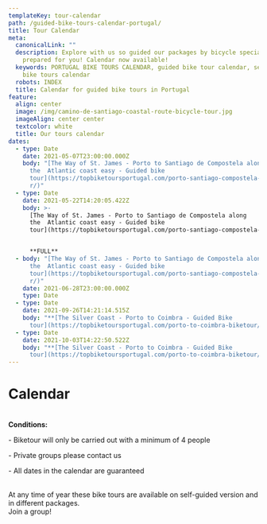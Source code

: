```yaml
---
templateKey: tour-calendar
path: /guided-bike-tours-calendar-portugal/
title: Tour Calendar
meta:
  canonicalLink: ""
  description: Explore with us so guided our packages by bicycle specially
    prepared for you! Calendar now available!
  keywords: PORTUGAL BIKE TOURS CALENDAR, guided bike tour calendar, self guide
    bike tours calendar
  robots: INDEX
  title: Calendar for guided bike tours in Portugal
feature:
  align: center
  image: /img/camino-de-santiago-coastal-route-bicycle-tour.jpg
  imageAlign: center center
  textcolor: white
  title: Our tours calendar
dates:
  - type: Date
    date: 2021-05-07T23:00:00.000Z
    body: "[The Way of St. James - Porto to Santiago de Compostela along
      the  Atlantic coast easy - Guided bike
      tour](https://topbiketoursportugal.com/porto-santiago-compostela-bike-tou\
      r/)"
  - type: Date
    date: 2021-05-22T14:20:05.422Z
    body: >-
      [The Way of St. James - Porto to Santiago de Compostela along
      the  Atlantic coast easy - Guided bike
      tour](https://topbiketoursportugal.com/porto-santiago-compostela-bike-tour/)


      **FULL**
  - body: "[The Way of St. James - Porto to Santiago de Compostela along
      the  Atlantic coast easy - Guided bike
      tour](https://topbiketoursportugal.com/porto-santiago-compostela-bike-tou\
      r/)"
    date: 2021-06-28T23:00:00.000Z
    type: Date
  - type: Date
    date: 2021-09-26T14:21:14.515Z
    body: "**[The Silver Coast - Porto to Coimbra - Guided Bike
      tour](https://topbiketoursportugal.com/porto-to-coimbra-biketour/)**"
  - type: Date
    date: 2021-10-03T14:22:50.522Z
    body: "**[The Silver Coast - Porto to Coimbra - Guided Bike
      tour](https://topbiketoursportugal.com/porto-to-coimbra-biketour/)**"
---
```

# Calendar

\
**Conditions:**

\- Biketour will only be carried out with a minimum of 4 people

\- Private groups please contact us

\- All dates in the calendar are guaranteed

\
At any time of year these bike tours are available on self-guided version and in different packages.
\
Join a group!
